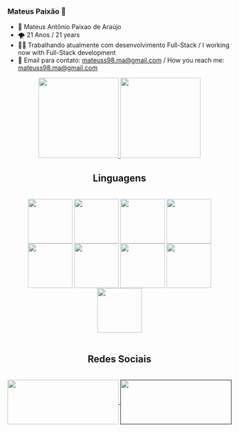 ### Mateus Paixão 👋


- 🧑 Mateus Antônio Paixao de Araújo 
- 🌪  21 Anos / 21 years
- 👨‍💻 Trabalhando atualmente com desenvolvimento Full-Stack / I working now with Full-Stack development
- 📩 Email para contato: mateuss98.ma@gmail.com / How you reach me: mateuss98.ma@gmail.com

<div align="center">
  <a href="https://github.com/Mtspx">
  <img height="180em" src="https://github-readme-stats.vercel.app/api?username=MTspx&show_icons=true&theme=dark&include_all_commits=true&count_private=true"/>
  <img height="180em" src="https://github-readme-stats.vercel.app/api/top-langs/?username=Mtspx&layout=compact&langs_count=7&theme=dark"/>
</a>
<div styke="align_itens:center">
  <h2>Linguagens</h2>
<div style="display: inline_block"><br>
  <img align="center" height="100" width="100" src="https://cdn.jsdelivr.net/gh/devicons/devicon/icons/html5/html5-original-wordmark.svg">
  <img align="center" height="100" width="100" src="https://cdn.jsdelivr.net/gh/devicons/devicon/icons/css3/css3-original-wordmark.svg">
  <img align="center" height="100" width="100" src="https://cdn.jsdelivr.net/gh/devicons/devicon/icons/javascript/javascript-original.svg">
  <img align="center" height="100" width="100" src="https://cdn.jsdelivr.net/gh/devicons/devicon/icons/nodejs/nodejs-original.svg">
  <img align="center" height="100" width="100" src="https://cdn.jsdelivr.net/gh/devicons/devicon/icons/dotnetcore/dotnetcore-original.svg">
  <img align="center" height="100" width="100" src="https://cdn.jsdelivr.net/gh/devicons/devicon/icons/csharp/csharp-original.svg">
  <img align="center" height="100" width="100" src="https://cdn.jsdelivr.net/gh/devicons/devicon/icons/python/python-original-wordmark.svg">
  <img align="center" height="100" width="100" src="https://cdn.jsdelivr.net/gh/devicons/devicon/icons/mysql/mysql-original-wordmark.svg">
  <img align="center" height="100" width="100" src="https://cdn.jsdelivr.net/gh/devicons/devicon/icons/microsoftsqlserver/microsoftsqlserver-plain-wordmark.svg">  
</div>
  <br>
  <h2>Redes Sociais</h2>
<div style="display: inline_block"><br>
  <a href="https://www.linkedin.com/in/mateus-araujo-5b84b2211/">
  <img align="center" height="100" width="250" src="https://img.shields.io/badge/LinkedIn-0077B5?style=for-the-badge&logo=linkedin&logoColor=white">
  </a>
  <a href=""https://www.instagram.com/matts.arj/>
  <img align="center" height="100" width="250" src="https://img.shields.io/badge/Instagram-E4405F?style=for-the-badge&logo=instagram&logoColor=white">
  </a>
  </div>
